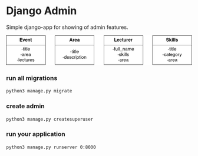 # Django Admin
Simple django-app for showing of admin features.

![Example Models](./readme/Simple_Diagram.png)

### run all migrations
```bash
python3 manage.py migrate
```

### create admin
```bash
python3 manage.py createsuperuser
```

### run your application
```bash
python3 manage.py runserver 0:8000
```
